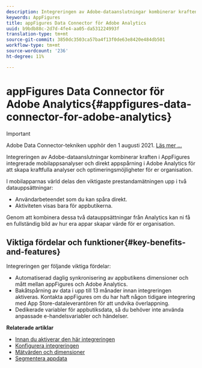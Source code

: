 ```yaml
---
description: Integreringen av Adobe-dataanslutningar kombinerar kraften i AppFigures integrerade mobilappsanalyser och direkt appspårning i Adobe Analytics för att skapa kraftfulla analyser och optimeringsmöjligheter för er organisation.
keywords: AppFigures
title: appFigures Data Connector för Adobe Analytics
uuid: b9bdb88c-2d7d-4fe4-aa05-da531224993f
translation-type: tm+mt
source-git-commit: 3850dc3503ca57ba4f13f0de63e8420e484db501
workflow-type: tm+mt
source-wordcount: '236'
ht-degree: 11%

---
```



# appFigures Data Connector för Adobe Analytics{#appfigures-data-connector-for-adobe-analytics}

>[!IMPORTANT]
>
>Adobe Data Connector-tekniken upphör den 1 augusti 2021. [Läs mer …](/help/import/data-connectors/data-connectors-eol.md)

Integreringen av Adobe-dataanslutningar kombinerar kraften i AppFigures integrerade mobilappsanalyser och direkt appspårning i Adobe Analytics för att skapa kraftfulla analyser och optimeringsmöjligheter för er organisation.

I mobilapparnas värld delas den viktigaste prestandamätningen upp i två datauppsättningar:

* Användarbeteendet som du kan spåra direkt.
* Aktiviteten visas bara för appbutikerna.

Genom att kombinera dessa två datauppsättningar från Analytics kan ni få en fullständig bild av hur era appar skapar värde för er organisation.

## Viktiga fördelar och funktioner{#key-benefits-and-features}

Integreringen ger följande viktiga fördelar:

* Automatiserad daglig synkronisering av appbutikens dimensioner och mått mellan appFigures och Adobe Analytics.
* Bakåtspårning av data i upp till 13 månader innan integreringen aktiveras. Kontakta appFigures om du har haft någon tidigare integrering med App Store-dataleverantören för att undvika överlappning.
* Dedikerade variabler för appbutiksdata, så du behöver inte använda anpassade e-handelsvariabler och händelser.

**Relaterade artiklar**

* [Innan du aktiverar den här integreringen](appfigures-before-activation.md)
* [Konfigurera integreringen](t-appfigures-integration.md)
* [Mätvärden och dimensioner](appfigures-metrics.md)
* [Segmentera appdata](appfigures-segment-filter.md)
